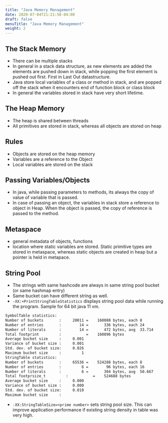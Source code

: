 ```yaml
---
title: "Java Memory Management"
date: 2020-07-04T21:21:58-04:00
draft: false
menuTitle: "Java Memory Management"
weight: 2
---
```

## The Stack Memory

- There can be multiple stacks
- In general in a stack data structure, as new elements are added the elements are pushed down in stack, while popping the first element is pushed out first. First in Last Out datastructure. 
- Java store local variables of a class or method in stack, and are popped off the stack when it encounters end of function block or class block 
- In general the variables stored in stack have very short lifetime. 

## The Heap Memory
- The heap is shared between threads
- All primitives are stored in stack, whereas all objects are stored on heap 

## Rules 
- Objects are stored on the heap memory 
- Variables are a reference to the Object
- Local variables are stored on the stack

## Passing Variables/Objects 
- In java, while passing parameters to methods, its always the copy of value of variable that is passed. 
- In case of passing an object, the variables in stack store a reference to object in Heap. When the object is passed, the copy of reference is passed to the method. 

## Metaspace 
- general metadata of objects, functions
- location where static variables are stored. Static primitive types are stored in metaspace, whereas static objects are created in heap but a pointer is held in metapace.


## String Pool 
- The strings with same hashcode are always in same string pool bucket (or same hashmap entry) 
- Same bucket can have different string as well.
- `-XX:+PrintStringTableStatistics` displays string pool data while running the program. Sample for 64 bit java 11 vm. 
```txt
SymbolTable statistics:
Number of buckets       :     20011 =    160088 bytes, each 8
Number of entries       :        14 =       336 bytes, each 24
Number of literals      :        14 =       472 bytes, avg  33.714
Total footprint         :           =    160896 bytes
Average bucket size     :     0.001
Variance of bucket size :     0.001
Std. dev. of bucket size:     0.026
Maximum bucket size     :         1
StringTable statistics:
Number of buckets       :     65536 =    524288 bytes, each 8
Number of entries       :         6 =        96 bytes, each 16
Number of literals      :         6 =       304 bytes, avg  50.667
Total footprsize_t         :           =    524688 bytes
Average bucket size     :     0.000
Variance of bucket size :     0.000
Std. dev. of bucket size:     0.010
Maximum bucket size     :  
```
- `-XX:StringTableSize=<prime number>` sets string pool size. This can improve application performance if existing string density in table was very high. 